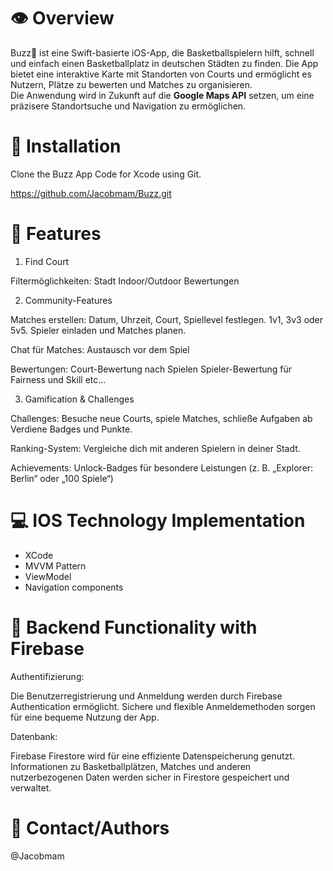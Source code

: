 # 👁️ **Overview**  

Buzz🏀 ist eine Swift-basierte iOS-App, die Basketballspielern hilft, schnell und einfach einen Basketballplatz in deutschen Städten zu finden. Die App bietet eine interaktive Karte mit Standorten von Courts und ermöglicht es Nutzern, Plätze zu bewerten und Matches zu organisieren.  
Die Anwendung wird in Zukunft auf die **Google Maps API** setzen, um eine präzisere Standortsuche und Navigation zu ermöglichen.  


# 🔌 Installation

Clone the Buzz App Code for Xcode using Git.

https://github.com/Jacobmam/Buzz.git


# 🚀 Features

1. Find Court
  
Filtermöglichkeiten:
Stadt
Indoor/Outdoor
Bewertungen

2. Community-Features

Matches erstellen:
Datum, Uhrzeit, Court, Spiellevel festlegen. 1v1, 3v3 oder 5v5.
Spieler einladen und Matches planen.

Chat für Matches:
Austausch vor dem Spiel

Bewertungen:
Court-Bewertung nach Spielen
Spieler-Bewertung für Fairness und Skill etc...


3. Gamification & Challenges

Challenges:
Besuche neue Courts, spiele Matches, schließe Aufgaben ab
Verdiene Badges und Punkte.

Ranking-System:
Vergleiche dich mit anderen Spielern in deiner Stadt.

Achievements:
Unlock-Badges für besondere Leistungen (z. B. „Explorer: Berlin“ oder „100 Spiele“)


# 💻 IOS Technology Implementation

- XCode
- MVVM Pattern
- ViewModel
- Navigation components


# 📲 Backend Functionality with Firebase

Authentifizierung:

Die Benutzerregistrierung und Anmeldung werden durch Firebase Authentication ermöglicht.
Sichere und flexible Anmeldemethoden sorgen für eine bequeme Nutzung der App.


Datenbank:

Firebase Firestore wird für eine effiziente Datenspeicherung genutzt.
Informationen zu Basketballplätzen, Matches und anderen nutzerbezogenen Daten werden sicher in Firestore gespeichert und verwaltet.

# 📩 Contact/Authors

@Jacobmam

